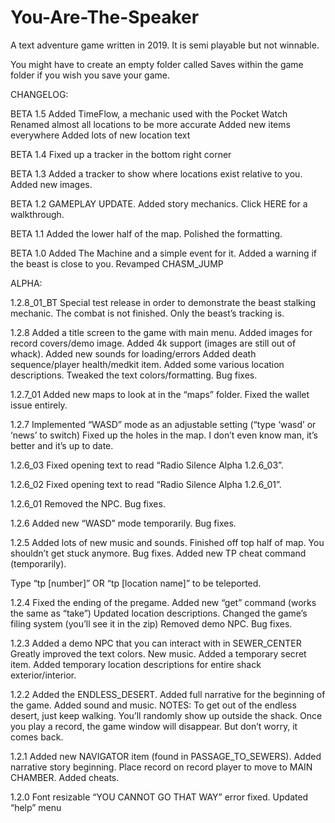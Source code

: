 # You-Are-The-Speaker
A text adventure game written in 2019. It is semi playable but not winnable.

You might have to create an empty folder called Saves within the game folder if you wish you save your game.

CHANGELOG:

BETA 1.5
Added TimeFlow, a mechanic used with the Pocket Watch
Renamed almost all locations to be more accurate
Added new items everywhere
Added lots of new location text

BETA 1.4
Fixed up a tracker in the bottom right corner

BETA 1.3
Added a tracker to show where locations exist relative to you.
Added new images.

BETA 1.2
GAMEPLAY UPDATE.
Added story mechanics.
Click HERE for a walkthrough.

BETA 1.1
Added the lower half of the map.
Polished the formatting.

BETA 1.0
Added The Machine and a simple event for it.
Added a warning if the beast is close to you.
Revamped CHASM_JUMP

ALPHA:

1.2.8_01_BT
Special test release in order to demonstrate the beast stalking mechanic.
The combat is not finished. Only the beast’s tracking is.

1.2.8
Added a title screen to the game with main menu.
Added images for record covers/demo image.
Added 4k support (images are still out of whack).
Added new sounds for loading/errors
Added death sequence/player health/medkit item.
Added some various location descriptions.
Tweaked the text colors/formatting.
Bug fixes.

1.2.7_01
Added new maps to look at in the “maps” folder.
Fixed the wallet issue entirely.

1.2.7
Implemented “WASD” mode as an adjustable setting (“type ‘wasd’ or ‘news’ to switch)
Fixed up the holes in the map.
I don’t even know man, it’s better and it’s up to date.

1.2.6_03
Fixed opening text to read “Radio Silence Alpha 1.2.6_03”.

1.2.6_02
Fixed opening text to read “Radio Silence Alpha 1.2.6_01”.

1.2.6_01
Removed the NPC.
Bug fixes.

1.2.6
Added new “WASD” mode temporarily.
Bug fixes.

1.2.5
Added lots of new music and sounds.
Finished off top half of map. You shouldn’t get stuck anymore.
Bug fixes.
Added new TP cheat command (temporarily).

Type “tp [number]” OR “tp [location name]” to be teleported.

1.2.4
Fixed the ending of the pregame.
Added new “get” command (works the same as “take”)
Updated location descriptions.
Changed the game’s filing system (you’ll see it in the zip)
Removed demo NPC.
Bug fixes.

1.2.3
Added a demo NPC that you can interact with in SEWER_CENTER
Greatly improved the text colors.
New music.
Added a temporary secret item.
Added temporary location descriptions for entire shack exterior/interior.

1.2.2
Added the ENDLESS_DESERT.
Added full narrative for the beginning of the game.
Added sound and music.
NOTES:
To get out of the endless desert, just keep walking. You’ll randomly show up outside the shack.
Once you play a record, the game window will disappear. But don’t worry, it comes back.

1.2.1
Added new NAVIGATOR item (found in PASSAGE_TO_SEWERS).
Added narrative story beginning. Place record on record player to move to MAIN CHAMBER.
Added cheats.

1.2.0
Font resizable
“YOU CANNOT GO THAT WAY” error fixed.
Updated “help” menu

